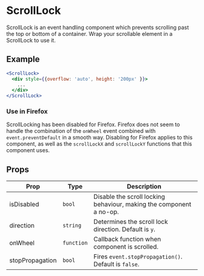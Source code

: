 # ScrollLock

ScrollLock is an event handling component which prevents scrolling past the top or bottom of a container. Wrap your scrollable element in a ScrollLock to use it.


## Example

```jsx
<ScrollLock>
  <div style={{overflow: 'auto', height: '200px' }}>
    ...
  </div>
</ScrollLock>
```


### Use in Firefox

ScrollLocking has been disabled for Firefox. Firefox does not seem to handle the combination of the `onWheel` event combined with `event.preventDefault` in a smooth way. Disabling for Firefox applies to this component, as well as the `scrollLockX` and `scrollLockY` functions that this component uses.


## Props

| Prop | Type | Description |
| --- | --- | --- |
| isDisabled | `bool` | Disable the scroll locking behaviour, making the component a no-op. |
| direction | `string` | Determines the scroll lock direction. Default is `y`. |
| onWheel | `function` | Callback function when component is scrolled. |
| stopPropagation | `bool` | Fires `event.stopPropagation()`. Default is `false`. |
